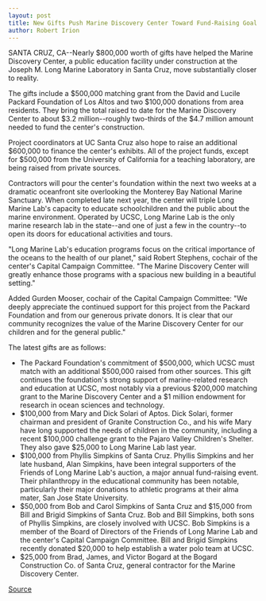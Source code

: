 ```yaml
---
layout: post
title: New Gifts Push Marine Discovery Center Toward Fund-Raising Goal
author: Robert Irion
---
```


SANTA CRUZ, CA--Nearly $800,000 worth of gifts have helped the  Marine Discovery Center, a public education facility under  construction at the Joseph M. Long Marine Laboratory in Santa Cruz,  move substantially closer to reality.

The gifts include a $500,000 matching grant from the David  and Lucile Packard Foundation of Los Altos and two $100,000  donations from area residents. They bring the total raised to date  for the Marine Discovery Center to about $3.2 million--roughly two-thirds of the $4.7 million amount needed to fund the center's  construction.

Project coordinators at UC Santa Cruz also hope to raise an  additional $600,000 to finance the center's exhibits. All of the  project funds, except for $500,000 from the University of California  for a teaching laboratory, are being raised from private sources.

Contractors will pour the center's foundation within the next  two weeks at a dramatic oceanfront site overlooking the Monterey  Bay National Marine Sanctuary. When completed late next year, the  center will triple Long Marine Lab's capacity to educate  schoolchildren and the public about the marine environment.  Operated by UCSC, Long Marine Lab is the only marine research lab in  the state--and one of just a few in the country--to open its doors  for educational activities and tours.

"Long Marine Lab's education programs focus on the critical  importance of the oceans to the health of our planet," said Robert  Stephens, cochair of the center's Capital Campaign Committee. "The  Marine Discovery Center will greatly enhance those programs with a  spacious new building in a beautiful setting."

Added Gurden Mooser, cochair of the Capital Campaign  Committee: "We deeply appreciate the continued support for this  project from the Packard Foundation and from our generous private  donors. It is clear that our community recognizes the value of the  Marine Discovery Center for our children and for the general public."

The latest gifts are as follows:
* The Packard Foundation's commitment of $500,000, which  UCSC must match with an additional $500,000 raised from other  sources. This gift continues the foundation's strong support of  marine-related research and education at UCSC, most notably via a  previous $200,000 matching grant to the Marine Discovery Center  and a $1 million endowment for research in ocean sciences and  technology.
* $100,000 from Mary and Dick Solari of Aptos. Dick Solari,  former chairman and president of Granite Construction Co., and his  wife Mary have long supported the needs of children in the  community, including a recent $100,000 challenge grant to the  Pajaro Valley Children's Shelter. They also gave $25,000 to Long  Marine Lab last year.
* $100,000 from Phyllis Simpkins of Santa Cruz. Phyllis  Simpkins and her late husband, Alan Simpkins, have been integral  supporters of the Friends of Long Marine Lab's auction, a major  annual fund-raising event. Their philanthropy in the educational  community has been notable, particularly their major donations to  athletic programs at their alma mater, San Jose State University.
* $50,000 from Bob and Carol Simpkins of Santa Cruz and  $15,000 from Bill and Brigid Simpkins of Santa Cruz. Bob and Bill  Simpkins, both sons of Phyllis Simpkins, are closely involved with  UCSC. Bob Simpkins is a member of the Board of Directors of the  Friends of Long Marine Lab and the center's Capital Campaign  Committee. Bill and Brigid Simpkins recently donated $20,000 to  help establish a water polo team at UCSC.
* $25,000 from Brad, James, and Victor Bogard at the Bogard  Construction Co. of Santa Cruz, general contractor for the Marine  Discovery Center.

[Source](http://www1.ucsc.edu/news_events/press_releases/archive/97-98/11-97/110497-New_gifts_push_Mari.html "Permalink to 110497-New_gifts_push_Mari")
